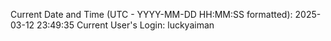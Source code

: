 Current Date and Time (UTC - YYYY-MM-DD HH:MM:SS formatted): 2025-03-12 23:49:35
Current User's Login: luckyaiman
